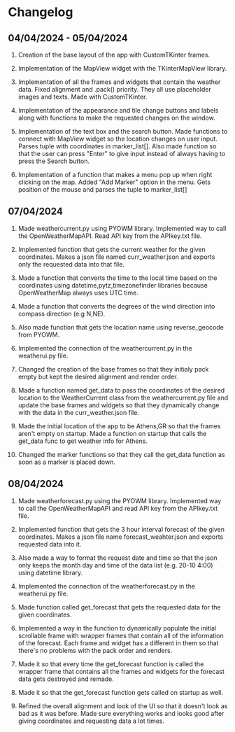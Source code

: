 # Changelog

## 04/04/2024 - 05/04/2024

1. Creation of the base layout of the app with CustomTKinter frames.

1. Implementation of the MapView widget with the TKinterMapView library.

1. Implementation of all the frames and widgets that contain the weather data. Fixed alignment and .pack() priority. They all use placeholder images and texts. Made with CustomTKinter.

1. Implementation of the appearance and tile change buttons and labels along with functions to make the requested changes on the window.

1. Implementation of the text box and the search button. Made functions to connect with MapView widget so the location changes on user input. Parses tuple with coordinates in marker_list[].
Also made function so that the user can press "Enter" to give input instead of always having to press the Search button.


1. Implementation of a function that makes a menu pop up when right clicking on the map. Added "Add Marker" option in the menu. Gets position of the mouse and parses the tuple to marker_list[]


## 07/04/2024

1. Made weathercurrent.py using PYOWM library. Implemented way to call the OpenWeatherMapAPI.
Read API key from the APIkey.txt file. 

1. Implemented function that gets the current weather for the given coordinates.
Makes a json file named curr_weather.json and exports only the requested data into that file.

1. Made a function that converts the time to the local time based on the coordinates using datetime,pytz,timezonefinder libraries because OpenWeatherMap always uses UTC time.

1. Made a function that converts the degrees of the wind direction into compass direction (e.g N,NE).

1. Also made function that gets the location name using reverse_geocode from PYOWM.

1. Implemented the connection of the weathercurrent.py in the weatherui.py file.

1. Changed the creation of the base frames so that they initialy pack empty but kept the desired alignment and render order.

1. Made a function named get_data to pass the coordinates of the desired location to the WeatherCurrent class from the weathercurrent.py file and update the base frames and widgets so that they dynamically change with the data in the curr_weather.json file. 

1. Made the initial location of the app to be Athens,GR so that the frames aren't empty on startup. Made a function on startup that calls the get_data func to get weather info for Athens.

1. Changed the marker functions so that they call the get_data function as soon as a marker is placed down.


## 08/04/2024

1. Made weatherforecast.py using the PYOWM library. Implemented way to call the OpenWeatherMapAPI and read API key from the APIkey.txt file.

1. Implemented function that gets the 3 hour interval forecast of the given coordinates.
Makes a json file name forecast_weahter.json and exports requested data into it.

1. Also made a way to format the request date and time so that the json only keeps the month day and time of the data list (e.g. 20-10 4:00) using datetime library.

1. Implemented the connection of the weatherforecast.py in the weatherui.py file.

1. Made function called get_forecast that gets the requested data for the given coordinates.

1. Implemented a way in the function to dynamically populate the initial scrollable frame with wrapper frames that contain all of the information of the forecast. Each frame and widget has a different in them so that there's no problems with the pack order and renders. 

1. Made it so that every time the get_forecast function is called the wrapper frame that contains all the frames and widgets for the forecast data gets destroyed and remade.

1. Made it so that the get_forecast function gets called on startup as well.

1. Refined the overall alignment and look of the UI so that it doesn't look as bad as it was before. Made sure everything works and looks good after giving coordinates and requesting data a lot times.




